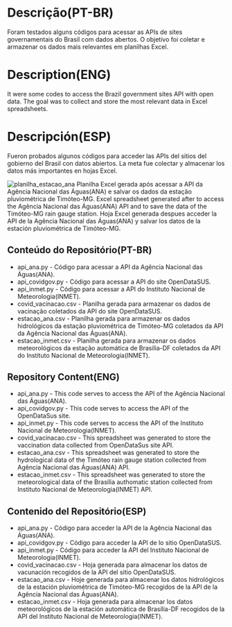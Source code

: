 # Descrição(PT-BR)
Foram testados alguns códigos para acessar as APIs de sites governamentais do Brasil com dados abertos. O objetivo foi coletar e armazenar os dados mais relevantes em planilhas Excel.   
# Description(ENG)
It were some codes to access the Brazil government sites API with open data. The goal was to collect and store the most relevant data in Excel spreadsheets.
# Descripción(ESP)
Fueron probados algunos códigos para acceder las APIs del sitios del gobierno del Brasil con datos abiertos. La meta fue colectar y almacenar los datos más importantes en hojas Excel. 

![planilha_estacao_ana](https://github.com/wilmorales21/Scripts/assets/80546143/c9297809-acb8-425a-bd1e-6868b5e0f7e8)
Planilha Excel gerada após acessar a API da Agência Nacional das Águas(ANA) e salvar os dados da estação pluviométrica de Timóteo-MG. Excel spreadsheet generated after to access the Agência Nacional das Águas(ANA) API and to save the data of the Timóteo-MG rain gauge station. Hoja Excel generada despues acceder la API de la Agência Nacional das Águas(ANA) y salvar los datos de la estación pluviométrica de Timóteo-MG.

## Conteúdo do Repositório(PT-BR)
+ api_ana.py - Código para acessar a API da Agência Nacional das Águas(ANA).
+ api_covidgov.py - Código para acessar a API do site OpenDataSUS.
+ api_inmet.py - Código para acessar a API do Instituto Nacional de Meteorologia(INMET).
+ covid_vacinacao.csv - Planilha gerada para armazenar os dados de vacinação coletados da API do site OpenDataSUS.
+ estacao_ana.csv - Planilha gerada para armazenar os dados hidrológicos da estação pluviométrica de Timóteo-MG coletados da API da Agência Nacional das Águas(ANA).
+ estacao_inmet.csv - Planilha gerada para armazenar os dados meteorológicos da estação automática de Brasília-DF coletados da API do Instituto Nacional de Meteorologia(INMET). 
## Repository Content(ENG)
+ api_ana.py - This code serves to access the API of the Agência Nacional das Águas(ANA).
+ api_covidgov.py - This code serves to access the API of the OpenDataSus site.
+ api_inmet.py - This code serves to access the API of the Instituto Nacional de Meteorologia(INMET).
+ covid_vacinacao.csv - This spreadsheet was generated to store the vaccination data collected from OpenDataSus site API. 
+ estacao_ana.csv - This spreadsheet was generated to store the hydrological data of the Timóteo rain gauge station collected from Agência Nacional das Águas(ANA) API.
+ estacao_inmet.csv - This spreadsheet was generated to store the meteorological data of the Brasília authomatic station collected from Instituto Nacional de Meteorologia(INMET) API.
## Contenido del Repositório(ESP)
+ api_ana.py - Código para acceder la API de la Agência Nacional das Águas(ANA).
+ api_covidgov.py - Código para acceder la API de lo sitio OpenDataSUS.  
+ api_inmet.py - Código para acceder la API del Instituto Nacional de Meteorologia(INMET).
+ covid_vacinacao.csv - Hoja generada para almacenar los datos de vacunación recogidos de la API del sitio OpenDataSUS. 
+ estacao_ana.csv - Hoje generada para almacenar los datos hidrológicos de la estación pluviométrica de Timóteo-MG recogidos de la API de la Agência Nacional das Águas(ANA).
+ estacao_inmet.csv - Hoja generada para almacenar los datos meteorológicos de la estación automática de Brasília-DF recogidos de la API del Instituto Nacional de Meteorologia(INMET).
